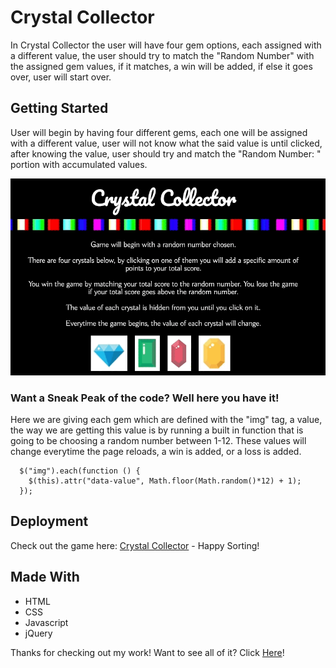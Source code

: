 # Crystal Collector

In Crystal Collector the user will have four gem options, each assigned with a different value, the user should try to match the "Random Number" with the assigned gem values, if it matches, a win will be added, if else it goes over, user will start over.


## Getting Started

User will begin by having four different gems, each one will be assigned with a different value, user will not know what the said value is until clicked, after knowing the value, user should try and match the "Random Number: " portion with accumulated values.

![Trying it out](assets/images/crystalOne.gif)


### Want a Sneak Peak of the code? Well here you have it! 

Here we are giving each gem which are defined with the "img" tag, a value, the way we are getting this value is by running a built in function that is going to be choosing a random number between 1-12. These values will change everytime the page reloads, a win is added, or a loss is added.

```
  $("img").each(function () {
    $(this).attr("data-value", Math.floor(Math.random()*12) + 1);
  });
```


## Deployment

Check out the game here: [Crystal Collector](https://delgador28.github.io/CrystalC…) - Happy Sorting!


## Made With

* HTML
* CSS 
* Javascript
* jQuery


Thanks for checking out my work! Want to see all of it? Click [Here](https://github.com/Delgador28?tab=repositories)!